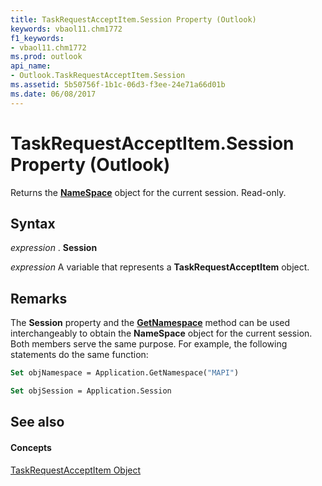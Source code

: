 ```yaml
---
title: TaskRequestAcceptItem.Session Property (Outlook)
keywords: vbaol11.chm1772
f1_keywords:
- vbaol11.chm1772
ms.prod: outlook
api_name:
- Outlook.TaskRequestAcceptItem.Session
ms.assetid: 5b50756f-1b1c-06d3-f3ee-24e71a66d01b
ms.date: 06/08/2017
---
```



# TaskRequestAcceptItem.Session Property (Outlook)

Returns the **[NameSpace](namespace-object-outlook.md)** object for the current session. Read-only.


## Syntax

 _expression_ . **Session**

 _expression_ A variable that represents a **TaskRequestAcceptItem** object.


## Remarks

The **Session** property and the **[GetNamespace](application-getnamespace-method-outlook.md)** method can be used interchangeably to obtain the **NameSpace** object for the current session. Both members serve the same purpose. For example, the following statements do the same function:


```vb
Set objNamespace = Application.GetNamespace("MAPI") 
```


```vb
Set objSession = Application.Session
```


## See also


#### Concepts


[TaskRequestAcceptItem Object](taskrequestacceptitem-object-outlook.md)

